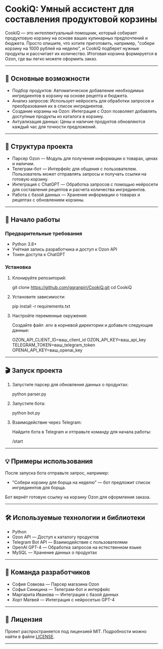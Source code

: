 # CookiQ: Умный ассистент для составления продуктовой корзины

CookiQ — это интеллектуальный помощник, который собирает продуктовую корзину на основе ваших кулинарных предпочтений и бюджета. Просто опишите, что хотите приготовить, например, "собери корзину на 1000 рублей на неделю", и CookiQ подберет нужные продукты и рассчитает их количество. Итоговая корзина формируется в Ozon, где вы легко можете оформить заказ.

---

## 🌟 Основные возможности

- Подбор продуктов: Автоматическое добавление необходимых ингредиентов в корзину на основе рецепта и бюджета.
- Анализ запросов: Использует нейросеть для обработки запросов и преобразования их в список ингредиентов.
- Создание корзины на Ozon: Интеграция с Ozon позволяет добавлять доступные продукты из каталога в корзину.
- Актуализация данных: Цены и наличие продуктов обновляются каждый час для точности предложений.

---

## 📁 Структура проекта

- Парсер Ozon — Модуль для получения информации о товарах, ценах и наличии.
- Телеграм-бот — Интерфейс для общения с пользователем. Пользователь может отправлять запросы и получать ссылки на готовую корзину.
- Интеграция с ChatGPT — Обработка запросов с помощью нейросети для составления рецептов и расчета количества ингредиентов.
- Работа с базой данных — Хранение информации о товарах и рецептах с обновлением корзины.

---

## 🚀 Начало работы

### Предварительные требования

- Python 3.8+
- Учётная запись разработчика и доступ к Ozon API
- Токен доступа к ChatGPT

### Установка

1. Клонируйте репозиторий:

   
    git clone https://github.com/ggranpiri/CookiQ.git
    cd CookiQ
    
2. Установите зависимости:

   
    pip install -r requirements.txt
    
3. Настройте переменные окружения:

    Создайте файл .env в корневой директории и добавьте следующие данные:

   
    OZON_API_CLIENT_ID=ваш_client_id
    OZON_API_KEY=ваш_api_key
    TELEGRAM_TOKEN=ваш_telegram_token
    OPENAI_API_KEY=ваш_openai_key
    
---

## 🎬 Запуск проекта

1. Запустите парсер для обновления данных о продуктах:

   
    python parser.py
    
2. Запустите бота:

   
    python bot.py
    
3. Взаимодействие через Telegram:

    Найдите бота в Telegram и отправьте команду для начала работы:

   
    /start
    
---

## 💡 Примеры использования

После запуска бота отправьте запрос, например:

- "Собери корзину для борща на неделю" — бот предложит список ингредиентов для борща.

Бот вернёт готовую ссылку на корзину Ozon для оформления заказа.

---

## 🛠 Используемые технологии и библиотеки

- Python
- Ozon API — Доступ к каталогу продуктов
- Telegram Bot API — Взаимодействие с пользователями
- OpenAI GPT-4 — Обработка запросов на естественном языке
- MySQL — Хранение данных о продуктах

---

## 👥 Команда разработчиков

- София Совкова — Парсер магазина Ozon
- Софья Синицина — Телеграм-бот и интерфейс
- Маргарита Иванова — Интеграция с базой данных
- Хорт Матвей — Интеграция с нейросетью GPT-4

---

## 📜 Лицензия

Проект распространяется под лицензией MIT. Подробности можно найти в файле [LICENSE](./LICENSE).

---